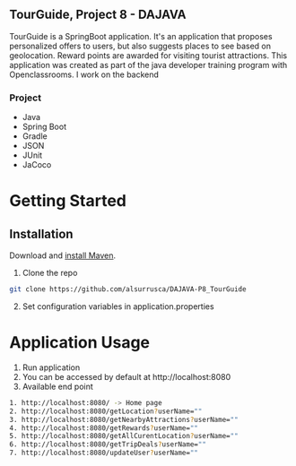 ## TourGuide, Project 8 - DAJAVA

TourGuide is a SpringBoot application.
It's an application that proposes personalized offers to users, but also suggests places to see based on geolocation. Reward points are awarded for visiting tourist attractions. This application was created as part of the java developer training program with Openclassrooms.
I work on the backend 

### Project 

* Java
* Spring Boot
* Gradle
* JSON
* JUnit
* JaCoco

# Getting Started

## Installation

Download and [install Maven](https://maven.apache.org/install.html).

1. Clone the repo
 ```sh 
 git clone https://github.com/alsurrusca/DAJAVA-P8_TourGuide
```
2. Set configuration variables in application.properties

# Application Usage

1. Run application
2. You can be accessed by default at http://localhost:8080
3. Available end point 
 ```sh
1. http://localhost:8080/ -> Home page
2. http://localhost:8080/getLocation?userName=""
3. http://localhost:8080/getNearbyAttractions?userName=""
4. http://localhost:8080/getRewards?userName=""
5. http://localhost:8080/getAllCurentLocation?userName=""
6. http://localhost:8080/getTripDeals?userName=""
7. http://localhost:8080/updateUser?userName=""


```

